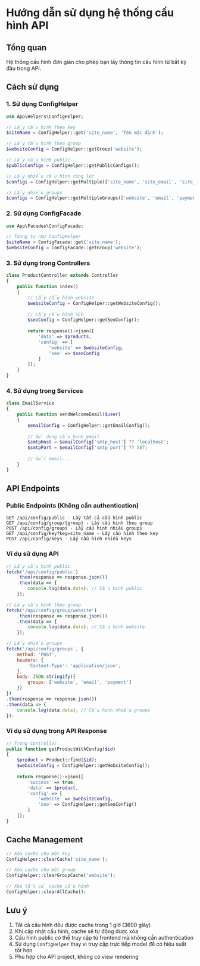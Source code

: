 # Hướng dẫn sử dụng hệ thống cấu hình API

## Tổng quan
Hệ thống cấu hình đơn giản cho phép bạn lấy thông tin cấu hình từ bất kỳ đâu trong API.

## Cách sử dụng

### 1. Sử dụng ConfigHelper

```php
use App\Helpers\ConfigHelper;

// Lấy cấu hình theo key
$siteName = ConfigHelper::get('site_name', 'Tên mặc định');

// Lấy cấu hình theo group
$websiteConfig = ConfigHelper::getGroup('website');

// Lấy cấu hình public
$publicConfigs = ConfigHelper::getPublicConfigs();

// Lấy nhiều cấu hình cùng lúc
$configs = ConfigHelper::getMultiple(['site_name', 'site_email', 'site_phone']);

// Lấy nhiều groups
$configs = ConfigHelper::getMultipleGroups(['website', 'email', 'payment']);
```

### 2. Sử dụng ConfigFacade

```php
use App\Facades\ConfigFacade;

// Tương tự như ConfigHelper
$siteName = ConfigFacade::get('site_name');
$websiteConfig = ConfigFacade::getGroup('website');
```

### 3. Sử dụng trong Controllers

```php
class ProductController extends Controller
{
    public function index()
    {
        // Lấy cấu hình website
        $websiteConfig = ConfigHelper::getWebsiteConfig();
        
        // Lấy cấu hình SEO
        $seoConfig = ConfigHelper::getSeoConfig();
        
        return response()->json([
            'data' => $products,
            'config' => [
                'website' => $websiteConfig,
                'seo' => $seoConfig
            ]
        ]);
    }
}
```

### 4. Sử dụng trong Services

```php
class EmailService
{
    public function sendWelcomeEmail($user)
    {
        $emailConfig = ConfigHelper::getEmailConfig();
        
        // Sử dụng cấu hình email
        $smtpHost = $emailConfig['smtp_host'] ?? 'localhost';
        $smtpPort = $emailConfig['smtp_port'] ?? 587;
        
        // Gửi email...
    }
}
```

## API Endpoints

### Public Endpoints (Không cần authentication)

```
GET /api/config/public - Lấy tất cả cấu hình public
GET /api/config/group/{group} - Lấy cấu hình theo group
POST /api/config/groups - Lấy cấu hình nhiều groups
GET /api/config/key?key=site_name - Lấy cấu hình theo key
POST /api/config/keys - Lấy cấu hình nhiều keys
```

### Ví dụ sử dụng API

```javascript
// Lấy cấu hình public
fetch('/api/config/public')
    .then(response => response.json())
    .then(data => {
        console.log(data.data); // Cấu hình public
    });

// Lấy cấu hình theo group
fetch('/api/config/group/website')
    .then(response => response.json())
    .then(data => {
        console.log(data.data); // Cấu hình website
    });

// Lấy nhiều groups
fetch('/api/config/groups', {
    method: 'POST',
    headers: {
        'Content-Type': 'application/json',
    },
    body: JSON.stringify({
        groups: ['website', 'email', 'payment']
    })
})
.then(response => response.json())
.then(data => {
    console.log(data.data); // Cấu hình nhiều groups
});
```

### Ví dụ sử dụng trong API Response

```php
// Trong Controller
public function getProductWithConfig($id)
{
    $product = Product::find($id);
    $websiteConfig = ConfigHelper::getWebsiteConfig();
    
    return response()->json([
        'success' => true,
        'data' => $product,
        'config' => [
            'website' => $websiteConfig,
            'seo' => ConfigHelper::getSeoConfig()
        ]
    ]);
}
```

## Cache Management

```php
// Xóa cache cho một key
ConfigHelper::clearCache('site_name');

// Xóa cache cho một group
ConfigHelper::clearGroupCache('website');

// Xóa tất cả cache cấu hình
ConfigHelper::clearAllCache();
```

## Lưu ý

1. Tất cả cấu hình đều được cache trong 1 giờ (3600 giây)
2. Khi cập nhật cấu hình, cache sẽ tự động được xóa
3. Cấu hình public có thể truy cập từ frontend mà không cần authentication
4. Sử dụng `ConfigHelper` thay vì truy cập trực tiếp model để có hiệu suất tốt hơn
5. Phù hợp cho API project, không có view rendering
